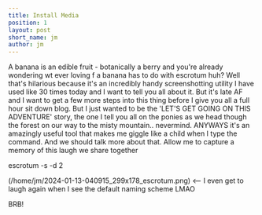 ```yaml
---
title: Install Media
position: 1
layout: post
short_name: jm
author: jm
---
```


A banana is an edible fruit - botanically a berry and you're already wondering wt ever loving f a banana has to do with escrotum huh? Well that's hilarious because it's an incredibly handy screenshotting utility I have used like 30 times today and I want to tell you all about it. But it's late AF and I want to get a few more steps into this thing before I give you all a full hour sit down blog. But I just wanted to be the 'LET'S GET GOING ON THIS ADVENTURE' story, the one I tell you all on the ponies as we head though the forest on our way to the misty mountain.. nevermind. ANYWAYS it's an amazingly useful tool that makes me giggle like a child when I type the command. And we should talk more about that. Allow me to capture a memory of this laugh we share together

escrotum -s -d 2

(/home/jm/2024-01-13-040915_299x178_escrotum.png) <-- I even get to laugh again when I see the default naming scheme LMAO

BRB!
